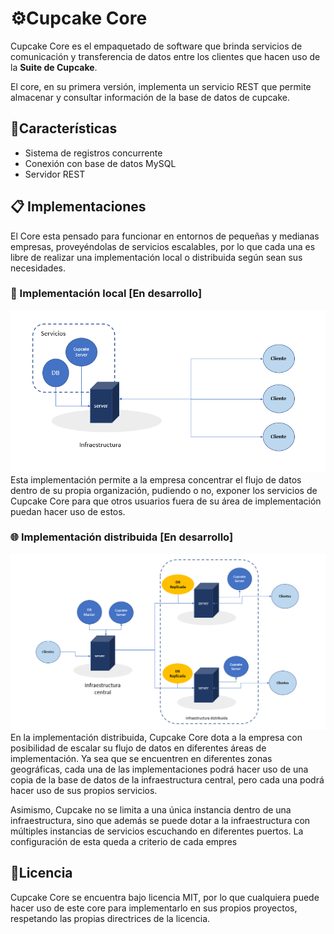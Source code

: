 # ⚙Cupcake Core
Cupcake Core es el empaquetado de software que brinda servicios de comunicación
y transferencia de datos entre los clientes que hacen uso de la **Suite de Cupcake**.

El core, en su primera versión, implementa un servicio REST que permite almacenar y consultar 
información de la base de datos de cupcake.

## 📝Características
* Sistema de registros concurrente
* Conexión con base de datos MySQL
* Servidor REST

## 📋 Implementaciones
El Core esta pensado para funcionar en entornos de pequeñas y medianas empresas,
proveyéndolas de servicios escalables, por lo que cada una es libre de realizar una implementación local o distribuida según sean sus necesidades.

### 📍 Implementación local [En desarrollo]
<img src="docs/images/imple-1.png" alt="">
Esta implementación permite a la empresa concentrar el flujo de datos dentro de su propia
organización, pudiendo o no, exponer los servicios de Cupcake Core para que otros usuarios fuera 
de su área de implementación puedan hacer uso de estos.

### 🌐 Implementación distribuida [En desarrollo]
<img src="docs/images/imple-2.png" alt="">
En la implementación distribuida, Cupcake Core dota a la empresa con posibilidad de escalar su
flujo de datos en diferentes áreas de implementación.
Ya sea que se encuentren en diferentes zonas geográficas, cada una de las implementaciones 
podrá hacer uso de una copia de la base de datos de la infraestructura central, pero cada una 
podrá hacer uso de sus propios servicios.

Asimismo, Cupcake no se limita a una única instancia dentro de una infraestructura,
sino que además se puede dotar a la infraestructura con múltiples instancias de 
servicios escuchando en diferentes puertos. La configuración de esta queda a criterio de 
cada empres

## 🧾Licencia
Cupcake Core se encuentra bajo licencia MIT, por lo que cualquiera puede 
hacer uso de este core para implementarlo en sus propios proyectos, respetando las propias directrices de la licencia.
